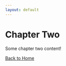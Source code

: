 ```yaml
---
layout: default
---
```


# Chapter Two

Some chapter two content!

[Back to Home](http://google.com)
